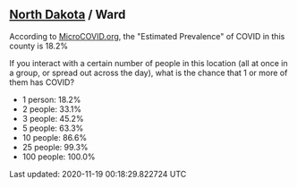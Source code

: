 
## [North Dakota](/united-states/north-dakota) / Ward

According to [MicroCOVID.org](http://microcovid.org),
the "Estimated Prevalence" of COVID in this county is 18.2%

If you interact with a certain number of people in this location
(all at once in a group, or spread out across the day), what is the chance that
1 or more of them has COVID?

- 1 person: 18.2%
- 2 people: 33.1%
- 3 people: 45.2%
- 5 people: 63.3%
- 10 people: 86.6%
- 25 people: 99.3%
- 100 people: 100.0%

Last updated: 2020-11-19 00:18:29.822724 UTC

